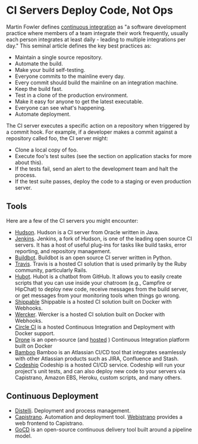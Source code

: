 # CI Servers Deploy Code, Not Ops

<span class="drop fa fa-cogs fa-5x pull-left fa-border"></span>

Martin Fowler defines [continuous integration](http://www.martinfowler.com/articles/continuousIntegration.html) as "a software development practice where members of a team integrate their work frequently, usually each person integrates at least daily - leading to multiple integrations per day." This seminal article defines the key best practices as:

* Maintain a single source repository.
* Automate the build.
* Make your build self-testing.
* Everyone commits to the mainline every day.
* Every commit should build the mainline on an integration machine.
* Keep the build fast.
* Test in a clone of the production environment.
* Make it easy for anyone to get the latest executable.
* Everyone can see what's happening.
* Automate deployment.

The CI server executes a specific action on a repository when triggered by a commit hook. For example, if a developer makes a commit against a repository called foo, the CI server might:

* Clone a local copy of foo.
* Execute foo's test suites (see the section on application stacks for more about this).
* If the tests fail, send an alert to the development team and halt the process.
* If the test suite passes, deploy the code to a staging or even production server.

## Tools

Here are a few of the CI servers you might encounter:

* [Hudson](http://hudson-ci.org/). Hudson is a CI server from Oracle written in Java.
* [Jenkins](http://jenkins-ci.org/).  Jenkins, a fork of Hudson, is one of the leading open source CI servers. It has a host of useful plug-ins for tasks like build tasks, error reporting, and repository management.
* [Buildbot](http://buildbot.net/).  Buildbot is an open source CI server written in Python.
* [Travis](https://travis-ci.org/). Travis is a hosted CI solution that is used primarily by the Ruby community, particularly Rails.
* [Hubot](http://hubot.github.com/).  Hubot is a chatbot from GitHub. It allows you to easily create scripts that you can use inside your chatroom (e.g., Campfire or HipChat) to deploy new code, receive messages from the build server, or get messages from your monitoring tools when things go wrong.
* [Shippable](http://shippable.com/) Shippable is a hosted CI solution built on Docker with Webhooks.
* [Wercker](http://wercker.com/). Wercker is a hosted CI solution built on Docker with Webhooks.
* [Circle CI](https://circleci.com/) is a hosted Continuous Integration and Deployment with Docker support.
* [Drone](https://github.com/drone/drone) is an open-source (and [hosted](https://drone.io/) ) Continuous Integration platform built on Docker
* [Bamboo](https://www.atlassian.com/software/bamboo) Bamboo is an Atlassian CI/CD tool that integrates seamlessly with other Atlassian products such as JIRA, Confluence and Stash.
* [Codeship](https://codeship.com) Codeship is a hosted CI/CD service. Codeship will run your project's unit tests, and can also deploy new code to your servers via Capistrano, Amazon EBS, Heroku, custom scripts, and many others.


## Continuous Deployment
* [Distelli](http://www.distelli.com/). Deployment and process management.
* [Capistrano](http://capistranorb.com/). Automation and deployment tool. [Webistrano](https://github.com/peritor/webistrano) provides a web frontend to Capistrano.
* [GoCD](http://www.go.cd/) is an open-source continuous delivery tool built around a pipeline model.
